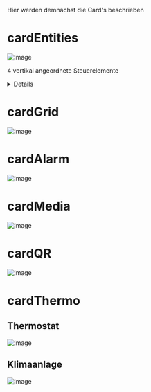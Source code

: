 Hier werden demnächst die Card's beschrieben

# cardEntities
![image](https://user-images.githubusercontent.com/102996011/190120141-13da0024-261d-4cd9-a104-13416c224004.png)

4 vertikal angeordnete Steuerelemente

<details>
var Sprechender_Seitenname: PageEntities =
{
    "type": "cardEntities",
    "heading": "Deine Überschrift",
    "useColor": true,
    "subPage": false,
    "parent": undefined,
    "items": [
        <PageItem>{ id: "Dein_Erstellter_Alias_1", Weitere Parameter siehe Alias Definition },
        <PageItem>{ id: "Dein_Erstellter_Alias_2", Weitere Parameter siehe Alias Definition },
        <PageItem>{ id: "Dein_Erstellter_Alias_3", Weitere Parameter siehe Alias Definition },
        <PageItem>{ id: "Dein_Erstellter_Alias_4", Weitere Parameter siehe Alias Definition }
    ]
};
</details>

# cardGrid
![image](https://user-images.githubusercontent.com/102996011/190120023-c9e0477c-0d06-4484-af27-be2f6fe810d3.png)

# cardAlarm
![image](https://user-images.githubusercontent.com/102996011/190120272-82c6b418-c9dc-4338-a0a3-53da8bec0bac.png)

# cardMedia
![image](https://user-images.githubusercontent.com/102996011/190122037-00514a10-513f-42a6-b81b-fd57c0ea3381.png)

# cardQR
![image](https://user-images.githubusercontent.com/102996011/190121115-436dc34d-3a89-4809-a3c6-2c6132938fd1.png)

# cardThermo
## Thermostat
![image](https://user-images.githubusercontent.com/102996011/190120470-f0b84f87-dc46-4cf2-8e08-598331168aab.png)

## Klimaanlage
![image](https://user-images.githubusercontent.com/102996011/190120711-59097159-847e-49d7-9545-a460dc271d13.png)

